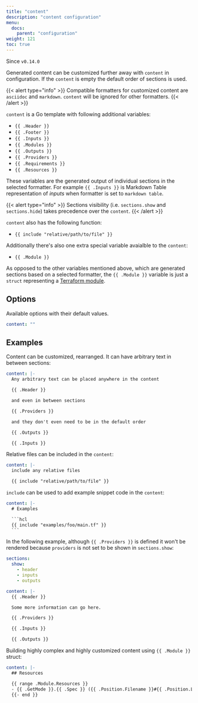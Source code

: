```yaml
---
title: "content"
description: "content configuration"
menu:
  docs:
    parent: "configuration"
weight: 121
toc: true
---
```


Since `v0.14.0`

Generated content can be customized further away with `content` in configuration.
If the `content` is empty the default order of sections is used.

{{< alert type="info" >}}
Compatible formatters for customized content are `asciidoc` and `markdown`. `content`
will be ignored for other formatters.
{{< /alert >}}

`content` is a Go template with following additional variables:

- `{{ .Header }}`
- `{{ .Footer }}`
- `{{ .Inputs }}`
- `{{ .Modules }}`
- `{{ .Outputs }}`
- `{{ .Providers }}`
- `{{ .Requirements }}`
- `{{ .Resources }}`

These variables are the generated output of individual sections in the selected
formatter. For example `{{ .Inputs }}` is Markdown Table representation of _inputs_
when formatter is set to `markdown table`.

{{< alert type="info" >}}
Sections visibility (i.e. `sections.show` and `sections.hide`) takes precedence
over the `content`.
{{< /alert >}}

`content` also has the following function:

- `{{ include "relative/path/to/file" }}`

Additionally there's also one extra special variable avaialble to the `content`:

- `{{ .Module }}`

As opposed to the other variables mentioned above, which are generated sections
based on a selected formatter, the `{{ .Module }}` variable is just a `struct`
representing a [Terraform module].

## Options

Available options with their default values.

```yaml
content: ""
```

## Examples

Content can be customized, rearranged. It can have arbitrary text in between
sections:

```yaml
content: |-
  Any arbitrary text can be placed anywhere in the content

  {{ .Header }}

  and even in between sections

  {{ .Providers }}

  and they don't even need to be in the default order

  {{ .Outputs }}

  {{ .Inputs }}
```

Relative files can be included in the `content`:

```yaml
content: |-
  include any relative files

  {{ include "relative/path/to/file" }}
```

`include` can be used to add example snippet code in the `content`:

````yaml
content: |-
  # Examples

  ```hcl
  {{ include "examples/foo/main.tf" }}
  ```
````

In the following example, although `{{ .Providers }}` is defined it won't be
rendered because `providers` is not set to be shown in `sections.show`:

```yaml
sections:
  show:
    - header
    - inputs
    - outputs

content: |-
  {{ .Header }}

  Some more information can go here.

  {{ .Providers }}

  {{ .Inputs }}

  {{ .Outputs }}
```

Building highly complex and highly customized content using `{{ .Module }}` struct:

```yaml
content: |-
  ## Resources

  {{ range .Module.Resources }}
  - {{ .GetMode }}.{{ .Spec }} ({{ .Position.Filename }}#{{ .Position.Line }})
  {{- end }}
```

[Terraform module]: https://pkg.go.dev/github.com/terraform-docs/terraform-docs/terraform#Module